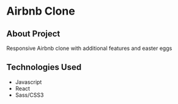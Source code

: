 # Airbnb Clone

## About Project
Responsive Airbnb clone with additional features and easter eggs

## Technologies Used
- Javascript
- React
- Sass/CSS3
